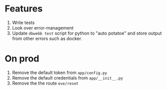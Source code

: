 # Features
1. Write tests
2. Look over error-management
3. Update `dbwebb test` script for python to "auto potatoe" and store output from other errors such as docker.

# On prod
1. Remove the default token from `app/config.py`
2. Remove the default credentials from `app/__init__.py`
3. Remove the the route `eve/reset`